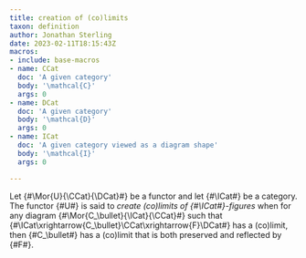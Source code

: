 ```yaml
---
title: creation of (co)limits
taxon: definition
author: Jonathan Sterling
date: 2023-02-11T18:15:43Z
macros:
- include: base-macros
- name: CCat
  doc: 'A given category'
  body: '\mathcal{C}'
  args: 0
- name: DCat
  doc: 'A given category'
  body: '\mathcal{D}'
  args: 0
- name: ICat
  doc: 'A given category viewed as a diagram shape'
  body: '\mathcal{I}'
  args: 0

---
```


Let {#\Mor{U}{\CCat}{\DCat}#} be a functor and let {#\ICat#} be a category. The functor {#U#} is said to *create (co)limits of {#\ICat#}-figures* when for any diagram {#\Mor{C_\bullet}{\ICat}{\CCat}#} such that {#\ICat\xrightarrow{C_\bullet}\CCat\xrightarrow{F}\DCat#} has a (co)limit, then {#C_\bullet#} has a (co)limit that is both preserved and reflected by {#F#}.
